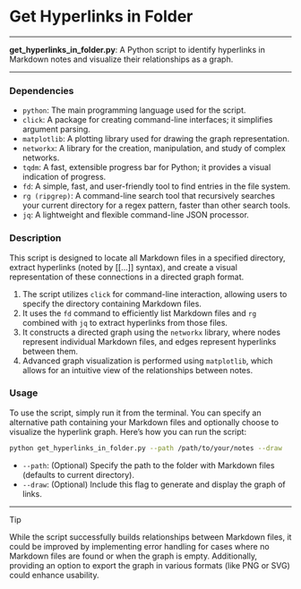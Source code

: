 # Get Hyperlinks in Folder

---

**get_hyperlinks_in_folder.py**: A Python script to identify hyperlinks in Markdown notes and visualize their relationships as a graph.

---

### Dependencies

- `python`: The main programming language used for the script.
- `click`: A package for creating command-line interfaces; it simplifies argument parsing.
- `matplotlib`: A plotting library used for drawing the graph representation.
- `networkx`: A library for the creation, manipulation, and study of complex networks.
- `tqdm`: A fast, extensible progress bar for Python; it provides a visual indication of progress.
- `fd`: A simple, fast, and user-friendly tool to find entries in the file system.
- `rg (ripgrep)`: A command-line search tool that recursively searches your current directory for a regex pattern, faster than other search tools.
- `jq`: A lightweight and flexible command-line JSON processor.

### Description

This script is designed to locate all Markdown files in a specified directory, extract hyperlinks (noted by [[...]] syntax), and create a visual representation of these connections in a directed graph format.

1. The script utilizes `click` for command-line interaction, allowing users to specify the directory containing Markdown files.
2. It uses the `fd` command to efficiently list Markdown files and `rg` combined with `jq` to extract hyperlinks from those files.
3. It constructs a directed graph using the `networkx` library, where nodes represent individual Markdown files, and edges represent hyperlinks between them.
4. Advanced graph visualization is performed using `matplotlib`, which allows for an intuitive view of the relationships between notes.

### Usage

To use the script, simply run it from the terminal. You can specify an alternative path containing your Markdown files and optionally choose to visualize the hyperlink graph. Here’s how you can run the script:

```bash
python get_hyperlinks_in_folder.py --path /path/to/your/notes --draw
```

- `--path`: (Optional) Specify the path to the folder with Markdown files (defaults to current directory).
- `--draw`: (Optional) Include this flag to generate and display the graph of links.

---

> [!TIP] 
> While the script successfully builds relationships between Markdown files, it could be improved by implementing error handling for cases where no Markdown files are found or when the graph is empty. Additionally, providing an option to export the graph in various formats (like PNG or SVG) could enhance usability.